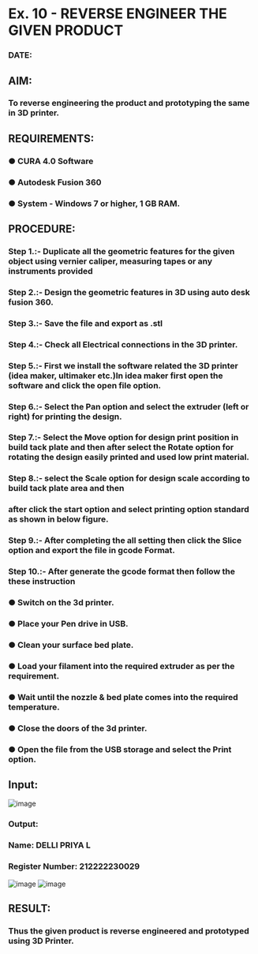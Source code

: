 # Ex. 10 - REVERSE ENGINEER THE GIVEN PRODUCT

### DATE: 

## AIM: 
### To reverse engineering the product and prototyping the same in 3D printer.

## REQUIREMENTS:
### ●	CURA 4.0 Software
### ●	 Autodesk Fusion 360
### ●	 System - Windows 7 or higher, 1 GB RAM.

## PROCEDURE:
### Step 1.:- Duplicate all the geometric features for the given object using vernier caliper, measuring tapes or any instruments provided
### Step 2.:- Design the geometric features in 3D using auto desk fusion 360.
### Step 3.:- Save the file and export as .stl
### Step 4.:- Check all Electrical connections in the 3D printer.
### Step 5.:- First we install the software related the 3D printer (idea maker, ultimaker etc.)In idea maker first open the software and click the open file option.
### Step 6.:- Select the Pan option and select the extruder (left or right) for printing the design.
### Step 7.:- Select the Move option for design print position in build tack plate and then after select the Rotate option for rotating the design easily printed and used low print material.
### Step 8.:- select the Scale option for design scale according to build tack plate area and then
### after click the start option and select printing option standard as shown in below figure.
### Step 9.:- After completing the all setting then click the Slice option and export the file in gcode Format.
### Step 10.:- After generate the gcode format then follow the these instruction 
  ###   ●	Switch on the 3d printer.
  ###   ●	Place your Pen drive in USB.
  ###   ●	Clean your surface bed plate.
  ###   ●	Load your filament into the required extruder as per the requirement.
  ###   ●	Wait until the nozzle & bed plate comes into the required temperature.
  ###   ●	Close the doors of the 3d printer.
  ###   ●	Open the file from the USB storage and select the Print option.

## Input:

![image](https://github.com/Priya-Loganathan/Ex.-10---REVERSE-ENGINEER-THE-GIVEN-PRODUCT/assets/121166075/d1edaf23-66cf-4799-aa78-2d0e019580b8)

### Output:

### Name: DELLI PRIYA L
### Register Number: 212222230029

![image](https://github.com/Priya-Loganathan/Ex.-10---REVERSE-ENGINEER-THE-GIVEN-PRODUCT/assets/121166075/521e9468-9c22-479a-9ad0-466e356a016b)
![image](https://github.com/Priya-Loganathan/Ex.-10---REVERSE-ENGINEER-THE-GIVEN-PRODUCT/assets/121166075/636a80c2-024c-452b-ae63-b80aedc7ef75)

## RESULT:
###   Thus the given product is reverse engineered and prototyped using 3D Printer.
